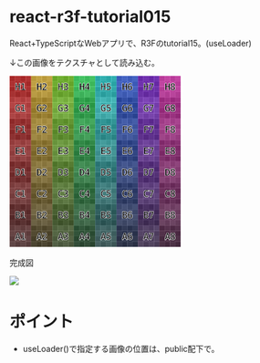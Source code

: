 # react-r3f-tutorial015
React+TypeScriptなWebアプリで、R3Fのtutorial15。(useLoader)

↓この画像をテクスチャとして読み込む。

<img src="https://github.com/aaaa1597/react-r3f-tutorial015/blob/main/public/imgs/grid.png" width="300px">

完成図

<img src="https://storage.googleapis.com/zenn-user-upload/471296c12993-20231226.png" width="300px">

# ポイント
- useLoader()で指定する画像の位置は、public配下で。
